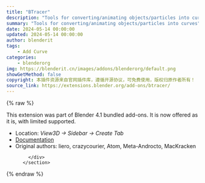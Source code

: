 ```yaml
---
title: "BTracer"
description: "Tools for converting/animating objects/particles into curves"
summary: "Tools for converting/animating objects/particles into curves"
date: 2024-05-14 00:00:00
updated: 2024-05-14 00:00:00
author: blenderit
tags: 
    - Add Curve
categories:
    - blenderorg
img: https://blenderit.cn/images/addons/blenderorg/default.png
showGetMethod: false
copyright: 本插件资源来自官网插件库，遵循开源协议，可免费使用，版权归原作者所有！
source_link: https://extensions.blender.org/add-ons/btracer/
---
```


{% raw %}
<section id="about" class="mt-3">
            <div class="box style-rich-text">
              <p>This extension was part of Blender 4.1 bundled add-ons.
It is now offered as it is, with limited supported.</p>
<ul>
<li>Location: <em>View3D → Sidebar → Create Tab</em></li>
<li><a rel="nofollow noopener noreferrer external" target="_blank" href="https://docs.blender.org/manual/en/4.1//addons/add_curve/btracer.html">Documentation</a></li>
<li>Original authors: liero, crazycourier, Atom, Meta-Androcto, MacKracken</li>
</ul>

            </div>
          </section>
<div style="display: none">blenderorg</div>
{% endraw %}